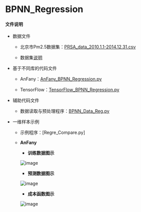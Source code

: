 # BPNN_Regression

#### 文件说明
 
 + 数据文件
 
 
     + 北京市Pm2.5数据集：[PRSA_data_2010.1.1-2014.12.31.csv](https://github.com/Anfany/Machine-Learning-for-Beginner-by-Python3/blob/master/BPNN/BPNN_Regression/PRSA_data_2010.1.1-2014.12.31.csv)
     
     + 数据集[说明](http://archive.ics.uci.edu/ml/datasets/Beijing+PM2.5+Data#)
     
 
+ 基于不同库的代码文件

 
     - AnFany：[AnFany_BPNN_Regression.py](https://github.com/Anfany/Machine-Learning-for-Beginner-by-Python3/blob/master/BPNN/BPNN_Regression/AnFany_BPNN_Regression.py)
 
 
     - TensorFlow：[TensorFlow_BPNN_Regression.py](https://github.com/Anfany/Machine-Learning-for-Beginner-by-Python3/blob/master/BPNN/BPNN_Regression/TensorFlow_BPNN_Regression.py)

    
 + 辅助代码文件

      - 数据读取与预处理程序：[BPNN_Data_Reg.py](https://github.com/Anfany/Machine-Learning-for-Beginner-by-Python3/blob/master/BPNN/BPNN_Regression/BPNN_Data_Reg.py)
     

 + 一维样本示例

      + 示例程序：[Regre_Compare.py]
 


      + **AnFany**
          
           + **训练数据图示**
              
           ![image](https://github.com/Anfany/Machine-Learning-for-Beginner-by-Python3/blob/master/BPNN/BPNN_Regression/Train_AnFany.png)
              
           + **预测数据图示**
           
           ![image](https://github.com/Anfany/Machine-Learning-for-Beginner-by-Python3/blob/master/BPNN/BPNN_Regression/Predict_AnFany.png)
              
           + **成本函数图示**
           
           ![image](https://github.com/Anfany/Machine-Learning-for-Beginner-by-Python3/blob/master/BPNN/BPNN_Regression/Cost_AnFany.png)
          
          
          
    
     
